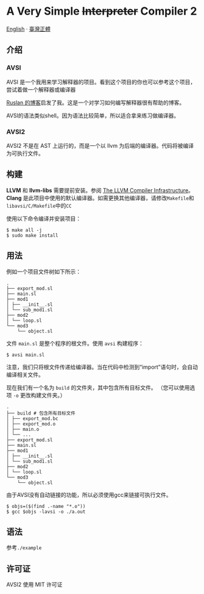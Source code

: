 # A Very Simple <s>Interpreter</s> Compiler 2

[English](README.md) · [臺灣正體](README.zh_tw.md)

## 介绍
### AVSI
AVSI 是一个我用来学习解释器的项目。看到这个项目的你也可以参考这个项目，尝试着做一个解释器或编译器

[Ruslan 的博客](https://ruslanspivak.com/)启发了我。这是一个对学习如何编写解释器很有帮助的博客。

AVSI的语法类似shell。因为语法比较简单，所以适合拿来练习做编译器。

### AVSI2
AVSI2 不是在 AST 上运行的，而是一个以 llvm 为后端的编译器。代码将被编译为可执行文件。

## 构建
**LLVM** 和 **llvm-libs** 需要提前安装。参阅 [The LLVM Compiler Infrastructure](https://llvm.org/)。 **Clang** 是此项目中使用的默认编译器。如需更换其他编译器，请修改`Makefile`和`libavsi/C/Makefile`中的`CC`

使用以下命令编译并安装项目：

```shell
$ make all -j
$ sudo make install
```

## 用法
例如一个项目文件树如下所示：

```
.
├── export_mod.sl
├── main.sl
├── mod1
│ ├── __init__.sl
│ └── sub_mod1.sl
├── mod2
│ └── loop.sl
└── mod3
    └── object.sl
```

文件 `main.sl` 是整个程序的根文件。使用 `avsi` 构建程序：

```shell
$ avsi main.sl
```

注意，我们只将根文件传递给编译器。当在代码中检测到“import”语句时，会自动编译相关文件。

现在我们有一个名为 `build` 的文件夹，其中包含所有目标文件。 （您可以使用选项 `-o` 更改构建文件夹。）

```
.
├── build # 包含所有目标文件
│ ├── export_mod.bc
│ ├── export_mod.o
│ ├── main.o
│ └── ...
├── export_mod.sl
├── main.sl
├── mod1
│ ├── __init__.sl
│ └── sub_mod1.sl
├── mod2
│ └── loop.sl
└── mod3
    └── object.sl

```

由于AVSI没有自动链接的功能，所以必须使用gcc来链接可执行文件。

```shell
$ objs=($(find .-name "*.o"))
$ gcc $objs -lavsi -o ./a.out
```

## 语法
参考`./example`

## 许可证
AVSI2 使用 MIT 许可证